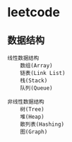 # leetcode

## 数据结构
```
线性数据结构
    数组(Array)
    链表(Link List)
    栈(Stack)
    队列(Queue)

非线性数据结构
    树(Tree)
    堆(Heap)
    散列表(Hashing)
    图(Graph)
```

